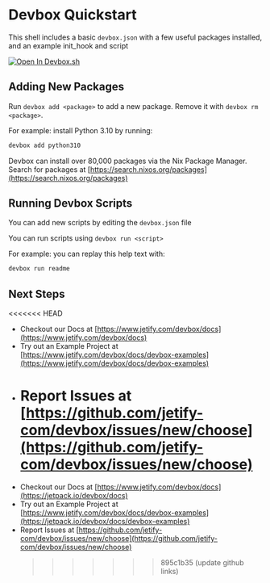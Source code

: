 # Devbox Quickstart

This shell includes a basic `devbox.json` with a few useful packages installed, and an example init_hook and script

[![Open In Devbox.sh](https://www.jetify.com/img/devbox/open-in-devbox.svg)](https://devbox.sh/github.com/jetify-com/devbox-examples?folder=tutorial)

## Adding New Packages

Run `devbox add <package>` to add a new package. Remove it with `devbox rm <package>`.

For example: install Python 3.10 by running:

```bash
devbox add python310
```

Devbox can install over 80,000 packages via the Nix Package Manager. Search for packages at [https://search.nixos.org/packages](https://search.nixos.org/packages)

## Running Devbox Scripts

You can add new scripts by editing the `devbox.json` file

You can run scripts using `devbox run <script>`

For example: you can replay this help text with:

```bash
devbox run readme
```

## Next Steps

<<<<<<< HEAD

-   Checkout our Docs at [https://www.jetify.com/devbox/docs](https://www.jetify.com/devbox/docs)
-   Try out an Example Project at [https://www.jetify.com/devbox/docs/devbox-examples](https://www.jetify.com/devbox/docs/devbox-examples)
-   # Report Issues at [https://github.com/jetify-com/devbox/issues/new/choose](https://github.com/jetify-com/devbox/issues/new/choose)

*   Checkout our Docs at [https://www.jetify.com/devbox/docs](https://jetpack.io/devbox/docs)
*   Try out an Example Project at [https://www.jetify.com/devbox/docs/devbox-examples](https://jetpack.io/devbox/docs/devbox-examples)
*   Report Issues at [https://github.com/jetify-com/devbox/issues/new/choose](https://github.com/jetify-com/devbox/issues/new/choose)
    > > > > > > > 895c1b35 (update github links)
